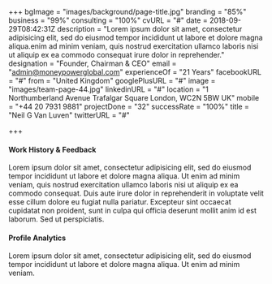 +++
bgImage = "images/background/page-title.jpg"
branding = "85%"
business = "99%"
consulting = "100%"
cvURL = "#"
date = 2018-09-29T08:42:31Z
description = "Lorem ipsum dolor sit amet, consectetur adipisicing elit, sed do eiusmod tempor incididunt ut labore et dolore magna aliqua.enim ad minim veniam, quis nostrud exercitation ullamco laboris nisi ut aliquip ex ea commodo consequat irure dolor in reprehender."
designation = "Founder, Chairman & CEO"
email = "admin@moneypowerglobal.com"
experienceOf = "21 Years"
facebookURL = "#"
from = "United Kingdom"
googlePlusURL = "#"
image = "images/team-page-44.jpg"
linkedinURL = "#"
location = "1 Northumberland Avenue  Trafalgar Square  London, WC2N 5BW  UK"
mobile = "+44 20 7931 9881"
projectDone = "32"
successRate = "100%"
title = "Neil G Van Luven"
twitterURL = "#"

+++
#### Work History  & Feedback

Lorem ipsum dolor sit amet, consectetur adipisicing elit, sed do eiusmod tempor incididunt ut labore et dolore magna aliqua. Ut enim ad minim veniam, quis nostrud exercitation ullamco laboris nisi ut aliquip ex ea commodo consequat. Duis aute irure dolor in reprehenderit in voluptate velit esse cillum dolore eu fugiat nulla pariatur. Excepteur sint occaecat cupidatat non proident, sunt in culpa qui officia deserunt mollit anim id est laborum. Sed ut perspiciatis.

#### Profile Analytics

Lorem ipsum dolor sit amet, consectetur adipisicing elit, sed do eiusmod tempor incididunt ut labore et dolore magna aliqua. Ut enim ad minim veniam.